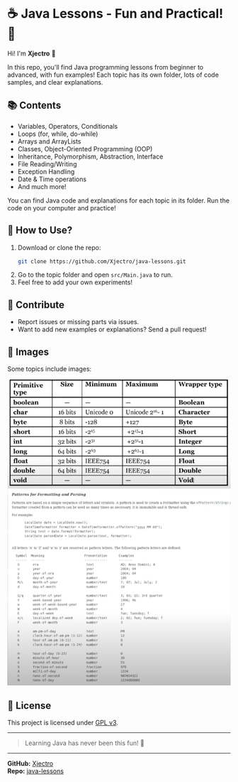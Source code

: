 # ☕️ Java Lessons - Fun and Practical! 🚀

Hi! I'm **Xjectro** 👋

In this repo, you'll find Java programming lessons from beginner to advanced, with fun examples! Each topic has its own folder, lots of code samples, and clear explanations.

## 📚 Contents

- Variables, Operators, Conditionals
- Loops (for, while, do-while)
- Arrays and ArrayLists
- Classes, Object-Oriented Programming (OOP)
- Inheritance, Polymorphism, Abstraction, Interface
- File Reading/Writing
- Exception Handling
- Date & Time operations
- And much more!

You can find Java code and explanations for each topic in its folder. Run the code on your computer and practice!

## 🚦 How to Use?

1. Download or clone the repo:
   ```bash
   git clone https://github.com/Xjectro/java-lessons.git
   ```
2. Go to the topic folder and open `src/Main.java` to run.
3. Feel free to add your own experiments!

## 🤩 Contribute

- Report issues or missing parts via issues.
- Want to add new examples or explanations? Send a pull request!

## 📸 Images

Some topics include images:

![Variables](Assets/variables.png)
![Date Times](Assets/date-times.png)

## 📎 License

This project is licensed under [GPL v3](LICENSE).

---

> Learning Java has never been this fun! 🎉

---

**GitHub:** [Xjectro](https://github.com/Xjectro)  
**Repo:** [java-lessons](https://github.com/Xjectro/java-lessons)

